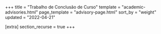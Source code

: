 +++
title = "Trabalho de Conclusão de Curso"
template = "academic-advisories.html"
page_template = "advisory-page.html"
sort_by = "weight"
updated = "2022-04-21"

[extra]
section_recurse = true
+++
